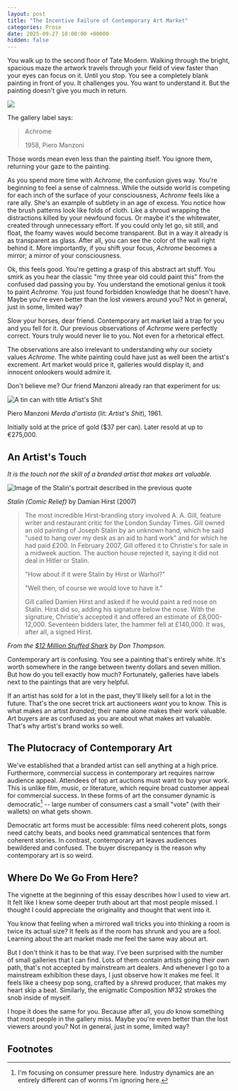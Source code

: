 ```yaml
---
layout: post
title: "The Incentive Failure of Contemporary Art Market"
categories: Prose
date: 2025-09-27 10:00:00 +00000
hidden: false
---
```


You walk up to the second floor of Tate Modern.
Walking through the bright, spacious maze the artwork travels through your field of view faster than your eyes can focus on it.
Until you stop.
You see a completely blank painting in front of you.
It challenges you.
You want to understand it.
But the painting doesn't give you much in return.

![](../assets/modern/anachrome.jpg)

The gallery label says: 

> Achrome
>
> 1958, Piero Manzoni

Those words mean even less than the painting itself.
You ignore them, returning your gaze to the painting.

As you spend more time with _Achrome_, the confusion gives way.
You're beginning to feel a sense of calmness.
While the outside world is competing for each inch of the surface of your consciousness, _Achrome_ feels like a rare ally.
She's an example of subtlety in an age of excess.
You notice how the brush patterns look like folds of cloth.
Like a shroud wrapping the distractions killed by your newfound focus.
Or maybe it's the whitewater, created through unnecessary effort.
If you could only let go, sit still, and float, the foamy waves would become transparent.
But in a way it already is as transparent as glass.
After all, you can see the color of the wall right behind it.
More importantly, if you shift your focus, _Achrome_ becomes a mirror;
a mirror of your consciousness.

Ok, this feels good.
You're getting a grasp of this abstract art stuff.
You smirk as you hear the classic "my three year old could paint this" from the confused dad passing you by.
You understand the emotional genius it took to paint _Achrome_.
You just found forbidden knowledge that he doesn't have.
Maybe you're even better than the lost viewers around you?
Not in general, just in some, limited way?

Slow your horses, dear friend.
Contemporary art market laid a trap for you and you fell for it.
Our previous observations of _Achrome_ were perfectly correct.
Yours truly would never lie to you.
Not even for a rhetorical effect.

The observations are also irrelevant to understanding why our society values _Achrome_.
The white painting could have just as well been the artist's excrement.
Art market would price it, galleries would display it, and innocent onlookers would admire it.

Don't believe me?
Our friend Manzoni already ran that experiment for us:


![A tin can with title Artist's Shit](../assets/modern/shit.webp)

Piero Manzoni _Merda d'artista_ (lit: _Artist's Shit_), 1961.

Initially sold at the price of gold ($37 per can).
Later resold at up to €275,000.



## An Artist's Touch

_It is the touch not the skill of a branded artist that makes art valuable._


![Image of the Stalin's portrait described in the previous quote](../assets/modern/stalin.jpeg)

_Stalin (Comic Relief)_ by Damian Hirst (2007)

> The most incredible Hirst-branding story involved A. A. Gill, feature writer and restaurant critic for the London Sunday Times.
> Gill owned an old painting of Joseph Stalin by an unknown hand, which he said "used to hang over my desk as an aid to hard work" and for which he had paid £200.
> In February 2007, Gill offered it to Christie's for sale in a midweek auction.
> The auction house rejected it, saying it did not deal in Hitler or Stalin.
> 
> "How about if it were Stalin by Hirst or Warhol?"
> 
> "Well then, of course we would love to have it."
> 
> Gill called Damien Hirst and asked if he would paint a red nose on Stalin.
> Hirst did so, adding his signature below the nose.
> With the signature, Christie's accepted it and offered an estimate of £8,000-12,000.
> Seventeen bidders later, the hammer fell at £140,000.
> It was, after all, a signed Hirst.

_From the [$12 Million Stuffed Shark](https://www.goodreads.com/book/show/3717320-the-12-million-stuffed-shark) by Don Thompson._

Contemporary art is confusing.
You see a painting that's entirely white.
It's worth somewhere in the range between twenty dollars and seven million.
But how do you tell exactly how much?
Fortunately, galleries have labels next to the paintings that are very helpful.

If an artist has sold for a lot in the past, they'll likely sell for a lot in the future.
That's the one secret trick art auctioneers _want_ you to know.
This is what makes an artist _branded_;
their name alone makes their work valuable.
Art buyers are as confused as you are about what makes art valuable.
That's why artist's brand works so well.

## The Plutocracy of Contemporary Art

We've established that a branded artist can sell anything at a high price.
Furthermore, commercial success in contemporary art requires narrow audience appeal.
Attendees of top art auctions must want to buy your work.
This is unlike film, music, or literature, which require broad customer appeal for commercial success.
In these forms of art the consumer dynamic is democratic[^1] -- large number of consumers cast a small "vote" (with their wallets) on what gets shown.

Democratic art forms must be accessible: films need coherent plots, songs need catchy beats, and books need grammatical sentences that form coherent stories.
In contrast, contemporary art leaves audiences bewildered and confused.
The buyer discrepancy is the reason why contemporary art is so weird.

## Where Do We Go From Here?

The vignette at the beginning of this essay describes how I used to view art.
It felt like I knew some deeper truth about art that most people missed.
I thought I could appreciate the originality and thought that went into it.

You know that feeling when a mirrored wall tricks you into thinking a room is twice its actual size?
It feels as if the room has shrunk and you are a fool.
Learning about the art market made me feel the same way about art.

But I don't think it has to be that way.
I've been surprised with the number of small galleries that I can find.
Lots of them contain artists going their own path, that's not accepted by mainstream art dealers.
And whenever I go to a mainstream exhibition these days, I just observe how it makes me feel.
It feels like a cheesy pop song, crafted by a shrewd producer, that makes my heart skip a beat.
Similarly, the enigmatic Composition №32 strokes the snob inside of myself.

I hope it does the same for you.
Because after all, you _do_ know something that most people in the gallery miss.
Maybe you're even better than the lost viewers around you?
Not in general, just in some, limited way?

## Footnotes

[^1]: I'm focusing on consumer pressure here.
    Industry dynamics are an entirely different can of worms I'm ignoring here.
